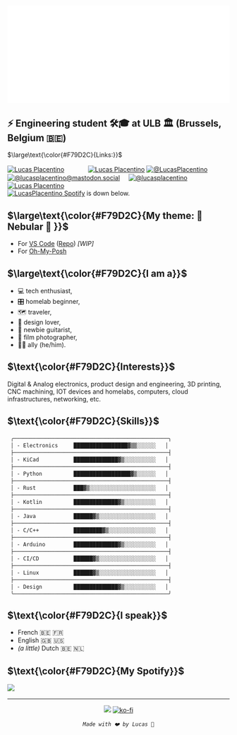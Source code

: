 <!--[![Header](https://raw.githubusercontent.com/lucasplacentino/lucasplacentino/main/my-github-banner3.gif "Header")](https://github.com/lucasplacentino)-->

<a href="https://github.com/lucasplacentino"><img src="https://raw.githubusercontent.com/LucasPlacentino/LucasPlacentino/refs/heads/main/typing-svg-readme.svg" alt="Hi there 👋 I'm Lucas, Welcome to my Github!"/></a>

## ⚡ Engineering student :hammer_and_wrench::mortar_board: at ULB :classical_building: (Brussels, Belgium :belgium:)

$\large\text{\color{#F79D2C}{Links:}}$  
<p align="start" style="padding: 0; margin: 0;">
  <a href="https://www.linkedin.com/in/placentino-lucas/" target="_blank" title="Linkedin"><img src="https://content.linkedin.com/content/dam/me/business/en-us/amp/brand-site/v2/bg/LI-Bug.svg.original.svg" alt="Lucas Placentino" target="_blank" align="center" width="50" height="48"/></a>
  <a href="https://lucas.placentino.be/" target="_blank" title="Personal Website" style="margin-left: 50px"><img src="https://user-images.githubusercontent.com/23436953/203611821-5db5c21d-0319-4688-bc15-613ac560b93e.svg" alt="Lucas Placentino" align="center" height="70" /></a>
  <a href="https://twitter.com/intent/follow?screen_name=LucasPlacentino" target="_blank" title="Twitter"><img src="https://upload.wikimedia.org/wikipedia/commons/6/6f/Logo_of_Twitter.svg" alt="@LucasPlacentino" align="center" width="54" height="40"/></a>
  &nbsp;
  <a rel="me" href="https://mastodon.social/@lucasplacentino" target="_blank" title="Mastodon"><img src="https://upload.wikimedia.org/wikipedia/commons/4/48/Mastodon_Logotype_%28Simple%29.svg" alt="@lucasplacentino@mastodon.social" align="center" width="48" height="48"/></a>
  &nbsp;
  &nbsp;
  <a href="https://www.instagram.com/lucasplacentino" target="_blank" title="Instagram"><img src="https://upload.wikimedia.org/wikipedia/commons/e/e7/Instagram_logo_2016.svg" alt="@lucasplacentino" align="center" height="48"/></a>
  <!--<a href="https://www.instagram.com/lucasplacentino" target="_blank" title="Instagram"><img src="https://upload.wikimedia.org/wikipedia/commons/e/e7/Instagram_logo_2016.svg" alt="@lucasplacentino" align="center" width="90" height="48"/></a>-->
  &nbsp;
  <!--
  <a href="https://www.youtube.com/channel/UCQJ-jmjFdEgXQAsvjdaEhbw" target="_blank" title="My Youtube"><img src="https://upload.wikimedia.org/wikipedia/commons/0/09/YouTube_full-color_icon_%282017%29.svg" alt="Lucas Placentino" align="center" height="48"/>     </a>
  &nbsp;
  <a href="https://www.twitch.tv/ticccco1" target="_blank" title="My Twitch"><img src="https://upload.wikimedia.org/wikipedia/commons/d/d3/Twitch_Glitch_Logo_Purple.svg" alt="ticccco1" align="center" height="48" width="70"/></a>
  &nbsp;
  <a  href="https://lucaspla.medium.com/" target="_blank" title="Medium"><img src="https://upload.wikimedia.org/wikipedia/commons/e/ec/Medium_logo_Monogram.svg" alt="Lucas Placentino" target="_blank" align="center" height="52" width="50" /></a>
  &nbsp;&nbsp;&nbsp;
  <a href="https://l0cache.substack.com/" target="_blank" title="Blog - L0 Cache"><img src="https://user-images.githubusercontent.com/23436953/200170639-4cc0ec03-4ca8-4ca8-8efe-c5136b90189a.svg" alt="Lucas Placentino" target="_blank" align="center" height="44" width="44" /></a>
  &nbsp;&nbsp;&nbsp;
    -->
  &nbsp;
  <a href="https://gitlab.com/lucasplacentino" target="_blank" title="Gitlab"><img src="https://upload.wikimedia.org/wikipedia/commons/3/35/GitLab_icon.svg" alt="Lucas Placentino" align="center" height="48" /></a>
</p>
<a href="https://github.com/LucasPlacentino#spotify"><span style="color: emerald;"><img src="https://upload.wikimedia.org/wikipedia/commons/1/19/Spotify_logo_without_text.svg" alt="LucasPlacentino" display="inline-block" height="16"/> Spotify</span></a> is down below.

## $\large\text{\color{#F79D2C}{My theme: 🌌 Nebular 🚀 }}$
* For [VS Code](https://marketplace.visualstudio.com/items?itemName=obsilab.nebular) ([Repo](https://github.com/LucasPlacentino/nebular-vscode)) _[WIP]_
* For [Oh-My-Posh](https://github.com/LucasPlacentino/nebular-omp)

## $\large\text{\color{#F79D2C}{I am a}}$
  - :computer: tech enthusiast,
  - :control_knobs: homelab beginner,
  - :world_map: traveler,
  - :triangular_ruler: design lover,
  - :guitar: newbie guitarist,
  - :camera_flash: film photographer,
  - :rainbow_flag: ally (he/him).

## $\text{\color{#F79D2C}{Interests}}$
Digital & Analog electronics, product design and engineering, 3D printing, CNC machining, IOT devices and homelabs, computers, cloud infrastructures, networking, etc.

## $\text{\color{#F79D2C}{Skills}}$
```text
 ╭─────────────────────────────────────────────────╮
 │ - Electronics     █████████████████▓▒▒░░░░░░   │
 ├─────────────────────────────────────────────────┤
 │ - KiCad           ██████████████▓▒░░░░░░░░░░   │
 ├─────────────────────────────────────────────────┤
 │ - Python          ██████████████████▓▒░░░░░░   │
 ├─────────────────────────────────────────────────┤
 │ - Rust            ███▓▒░░░░░░░░░░░░░░░░░░░░░   │
 ├─────────────────────────────────────────────────┤
 │ - Kotlin          ██████████████▓▒░░░░░░░░░░   │
 ├─────────────────────────────────────────────────┤
 │ - Java            ██████▓▒░░░░░░░░░░░░░░░░░░   │
 ├─────────────────────────────────────────────────┤
 │ - C/C++           █████████▓▒░░░░░░░░░░░░░░░   │
 ├─────────────────────────────────────────────────┤
 │ - Arduino         ██████████████▓▒░░░░░░░░░░   │
 ├─────────────────────────────────────────────────┤
 │ - CI/CD           ██████▓▒░░░░░░░░░░░░░░░░░░   │
 ├─────────────────────────────────────────────────┤
 │ - Linux           ██████▓▒░░░░░░░░░░░░░░░░░░   │
 ├─────────────────────────────────────────────────┤
 │ - Design          ██████████████▓▒░░░░░░░░░░   │
 ╰─────────────────────────────────────────────────╯
```

## $\text{\color{#F79D2C}{I speak}}$
  - French 🇧🇪 🇫🇷
  - English 🇬🇧 🇺🇸
  - *(a little)* Dutch 🇧🇪 🇳🇱

## $\text{\color{#F79D2C}{My Spotify}}$

<a href="https://open.spotify.com/user/ticccco1" target="_blank" title="My Spotify"><img src="https://user-images.githubusercontent.com/23436953/193420709-8ce99f59-d05d-4593-b205-47790750e9ef.png" style="width: 32%"/></a>

-------------------------------
<span style="text-align: center;" align="center">
  <p align="center" markdown="1">

<a href="https://ko-fi.com/H2H8BUHSB"><img src="https://github.com/LucasPlacentino/LucasPlacentino/assets/23436953/ba0c06d6-7067-422e-a049-f9f4ed95de20" style="width: 3vw"/></a> [![ko-fi](https://ko-fi.com/img/githubbutton_sm.svg)](https://ko-fi.com/H2H8BUHSB)

*`Made with ❤️ by Lucas 🥄`*

  </p>
</span>
